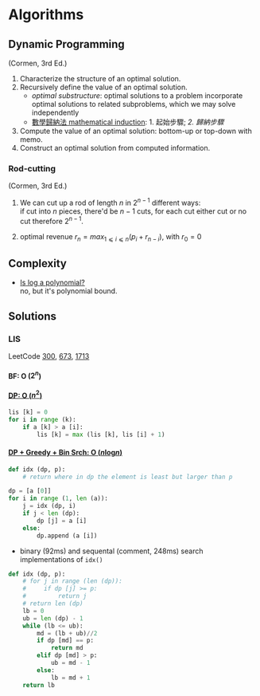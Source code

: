 # Algorithms  

## Dynamic Programming  

(Cormen, 3rd Ed.)

1. Characterize the structure of an optimal solution.
2. Recursively define the value of an optimal solution.  
   - *optimal substructure*: optimal solutions to a problem incorporate optimal solutions to related subproblems, which we may solve independently  
   - [數學歸納法 mathematical induction](https://youtu.be/hyvTl036PmA?t=86): 1. 起始步驟; *2. 歸納步驟*  
3. Compute the value of an optimal solution: bottom-up or top-down with memo.
4. Construct an optimal solution from computed information.  

### Rod-cutting

(Cormen, 3rd Ed.)

1. We can cut up a rod of length $n$ in $2^{n-1}$ different ways:  
  if cut into $n$ pieces, there'd be $n-1$ cuts, for each cut either cut or no cut therefore $2^{n-1}$.  

2. optimal revenue $r_n = max_{1⩽i⩽n}(p_i+r_{n-i})$, with $r_0 = 0$  

## Complexity

- [Is log a polynomial?](https://www.quora.com/Is-log-a-polynomial)  
  no, but it's polynomial bound.  

## Solutions

### LIS

LeetCode [300](https://leetcode.com/problems/longest-increasing-subsequence/), [673](https://leetcode.com/problems/number-of-longest-increasing-subsequence/), [1713](https://leetcode.com/problems/minimum-operations-to-make-a-subsequence/)  

#### BF: O ($2^n$)

#### [DP: O ($n^2$)](https://youtu.be/7DKFpWnaxLI?t=630)  

```Python
lis [k] = 0
for i in range (k):
    if a [k] > a [i]:
        lis [k] = max (lis [k], lis [i] + 1)
```

#### [DP + Greedy + Bin Srch: O ($n$log$n$)](https://youtu.be/l2rCz7skAlk?t=369)  

```Python
def idx (dp, p):
    # return where in dp the element is least but larger than p

dp = [a [0]]
for i in range (1, len (a)):
    j = idx (dp, i)
    if j < len (dp):
        dp [j] = a [i]
    else:
        dp.append (a [i])
```

- binary (92ms) and sequental (comment, 248ms) search implementations of ```idx()```

```Python
def idx (dp, p):
    # for j in range (len (dp)):
    #     if dp [j] >= p:
    #         return j
    # return len (dp)
    lb = 0
    ub = len (dp) - 1
    while (lb <= ub):
        md = (lb + ub)//2
        if dp [md] == p:
            return md
        elif dp [md] > p:
            ub = md - 1
        else:
            lb = md + 1
    return lb
```
